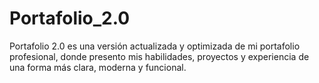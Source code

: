 # Portafolio_2.0
Portafolio 2.0 es una versión actualizada y optimizada de mi portafolio profesional, donde presento mis habilidades, proyectos y experiencia de una forma más clara, moderna y funcional.
